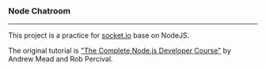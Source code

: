 ### Node Chatroom
----
This project is a practice for [socket.io](https://socket.io) base on NodeJS.

The original tutorial is ["The Complete Node.js Developer Course"](https://www.udemy.com/the-complete-nodejs-developer-course-2/learn/v4/overview) by Andrew Mead and Rob Percival.
